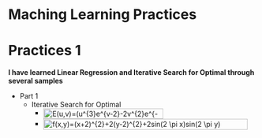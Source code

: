 # Maching Learning Practices

# Practices 1 

**I have learned Linear Regression and Iterative Search for Optimal through several samples**
* Part 1
  * Iterative Search for Optimal
    * <img src="https://bit.ly/3fc5mX2" align="center" border="0" alt="E(u,v)=(u^{3}e^{v-2}-2v^{2}e^{-u})^{2}" width="243" height="21" />
    * <img src="https://bit.ly/3ciTCAf" align="center" border="0" alt="f(x,y)=(x+2)^{2}+2(y-2)^{2}+2sin(2 \pi x)sin(2 \pi y)" width="414" height="22" />


